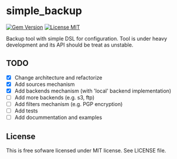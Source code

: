 # simple_backup

[![Gem Version](https://badge.fury.io/rb/simple_backup.svg)](http://badge.fury.io/rb/simple_backup)
[![License MIT](https://img.shields.io/badge/license-MIT-blue.svg)](https://github.com/tmaczukin/simple_backup/blob/development/LICENSE)

Backup tool with simple DSL for configuration. Tool is under heavy
development and its API should be treat as unstable.

## TODO

- [x] Change architecture and refactorize
- [x] Add sources mechanism
- [x] Add backends mechanism (with 'local' backend implementation)
- [ ] Add more backends (e.g. s3, ftp)
- [ ] Add filters mechanism (e.g. PGP encryption)
- [ ] Add tests
- [ ] Add docummentation and examples

## License

This is free sofware licensed under MIT license. See LICENSE file.
